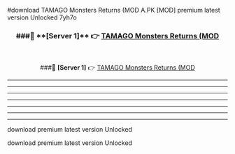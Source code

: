 #download TAMAGO Monsters Returns (MOD A.PK [MOD] premium latest version Unlocked 7yh7o 



<div align="center">
<h3>###🔹 **[Server 1]** 👉 <a href="https://download1apk.web.app/">TAMAGO Monsters Returns (MOD</a></h3><br>


###🔹 **[Server 1]** 👉 <a href="https://download1apk.web.app/">TAMAGO Monsters Returns (MOD</a></h3>
</div>



----------------------------------------------------------

----------------------------------------------------------

----------------------------------------------------------

----------------------------------------------------------

----------------------------------------------------------

----------------------------------------------------------

----------------------------------------------------------

download premium latest version Unlocked

download premium latest version Unlocked
